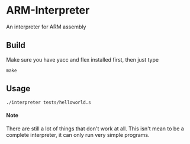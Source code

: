 # ARM-Interpreter
An interpreter for ARM assembly

## Build

Make sure you have yacc and flex installed first, then just type

``` console
make
```

## Usage
``` console
./interpreter tests/helloworld.s
```

#### Note
There are still a lot of things that don't work at all.  This isn't mean to be a complete interpreter, it can only run very simple programs.
